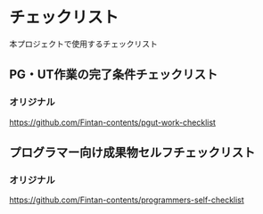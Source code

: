 # チェックリスト

本プロジェクトで使用するチェックリスト

## PG・UT作業の完了条件チェックリスト

### オリジナル

https://github.com/Fintan-contents/pgut-work-checklist

## プログラマー向け成果物セルフチェックリスト

### オリジナル

https://github.com/Fintan-contents/programmers-self-checklist
